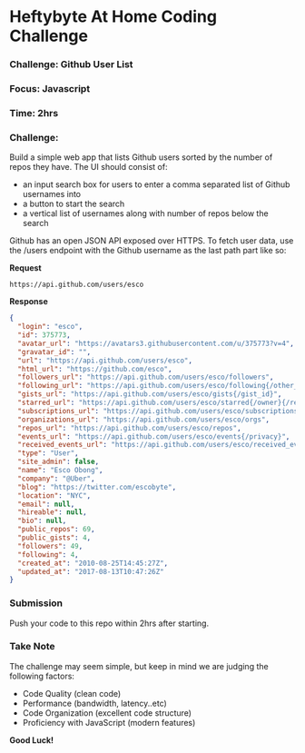 # Heftybyte At Home Coding Challenge

### Challenge:  Github User List

### Focus: Javascript
### Time: 2hrs
### Challenge:

Build a simple web app that lists Github users sorted by the number of repos they have. The UI should consist of:

- an input search box for users to enter a comma separated list of Github usernames into
- a button to start the search
- a vertical list of usernames along with number of repos below the search

Github has an open JSON API exposed over HTTPS. To fetch user data, use the /users endpoint with the Github username as the last path part like so:

**Request**

`https://api.github.com/users/esco`

**Response**
```json
{
  "login": "esco",
  "id": 375773,
  "avatar_url": "https://avatars3.githubusercontent.com/u/375773?v=4",
  "gravatar_id": "",
  "url": "https://api.github.com/users/esco",
  "html_url": "https://github.com/esco",
  "followers_url": "https://api.github.com/users/esco/followers",
  "following_url": "https://api.github.com/users/esco/following{/other_user}",
  "gists_url": "https://api.github.com/users/esco/gists{/gist_id}",
  "starred_url": "https://api.github.com/users/esco/starred{/owner}{/repo}",
  "subscriptions_url": "https://api.github.com/users/esco/subscriptions",
  "organizations_url": "https://api.github.com/users/esco/orgs",
  "repos_url": "https://api.github.com/users/esco/repos",
  "events_url": "https://api.github.com/users/esco/events{/privacy}",
  "received_events_url": "https://api.github.com/users/esco/received_events",
  "type": "User",
  "site_admin": false,
  "name": "Esco Obong",
  "company": "@Uber",
  "blog": "https://twitter.com/escobyte",
  "location": "NYC",
  "email": null,
  "hireable": null,
  "bio": null,
  "public_repos": 69,
  "public_gists": 4,
  "followers": 49,
  "following": 4,
  "created_at": "2010-08-25T14:45:27Z",
  "updated_at": "2017-08-13T10:47:26Z"
}
```
### Submission
Push your code to this repo within 2hrs after starting.

### Take Note

The challenge may seem simple, but keep in mind we are judging the following factors:

- Code Quality (clean code)
- Performance (bandwidth, latency..etc)
- Code Organization (excellent code structure)
- Proficiency with JavaScript (modern features)


**Good Luck!**
